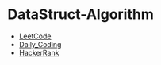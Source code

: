# DataStruct-Algorithm
- [LeetCode](https://github.com/caunhach/LeetCode)
- [Daily_Coding](https://github.com/caunhach/Daily_Coding)
- [HackerRank](https://github.com/caunhach/HackerRank)
